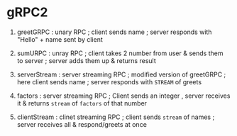 # gRPC2

1) greetGRPC : unary RPC ; client sends name ; server responds with "Hello" + name sent by client

2) sumURPC : unray RPC ; client takes 2 number from user & sends them to server ; server adds them up & returns result

3) serverStream : server streaming RPC ; modified version of greetGRPC ; here client sends name ; server responds with `STREAM` of greets

4) factors : server streaming RPC ; Client sends an integer , server receives it & returns `stream` of `factors` of that number

5) clientStream : clinet streaming RPC ; client sends `stream` of names ; server receives all & respond/greets at once
